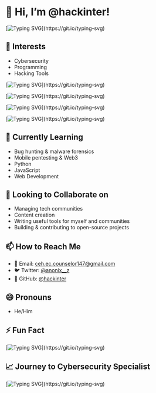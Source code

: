 # 👋 Hi, I’m @hackinter!

[![Typing SVG](https://readme-typing-svg.demolab.com/?lines=Welcome+to+my+profile;I+am+a+Cybersecurity+Enthusiast!)](https://git.io/typing-svg)

## 👀 Interests
- Cybersecurity
- Programming
- Hacking Tools

[![Typing SVG](https://readme-typing-svg.demolab.com/?lines=Exploring+Ethical+Hacking;Understanding+Web+Security;)](https://git.io/typing-svg)

[![Typing SVG](https://readme-typing-svg.demolab.com/?lines=Learning+Bug+Hunting;Practicing+Malware+Forensics;)](https://git.io/typing-svg)

[![Typing SVG](https://readme-typing-svg.demolab.com/?lines=Contributing+to+Open+Source+Projects;Building+Useful+Tools;)](https://git.io/typing-svg)

[![Typing SVG](https://readme-typing-svg.demolab.com/?lines=Passionate+about+Cybersecurity;Journey+to+become+a+Specialist;)](https://git.io/typing-svg)

## 🌱 Currently Learning
- Bug hunting & malware forensics
- Mobile pentesting & Web3
- Python
- JavaScript
- Web Development

## 💞️ Looking to Collaborate on
- Managing tech communities
- Content creation
- Writing useful tools for myself and communities
- Building & contributing to open-source projects

## 📫 How to Reach Me
- 📧 Email: [ceh.ec.counselor147@gmail.com](mailto:ceh.ec.counselor147@gmail.com)
- 🐦 Twitter: [@anonix__z](https://twitter.com/anonix__z)
- 🐙 GitHub: [@hackinter](https://github.com/hackinter)

## 😄 Pronouns
- He/Him

## ⚡ Fun Fact
[![Typing SVG](https://readme-typing-svg.demolab.com/?lines=I+once+built+a+drone+that+could+fly+autonomously+for+a+project!)](https://git.io/typing-svg)

## 📈 Journey to Cybersecurity Specialist
[![Typing SVG](https://readme-typing-svg.demolab.com/?lines=Journey+to+Cybersecurity+Specialist;Updating+my+skills+and+knowledge;)](https://git.io/typing-svg)
